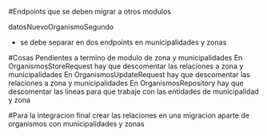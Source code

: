 #Endpoints que se deben migrar a otros modulos 

datosNuevoOrganismoSegundo
- se debe separar en dos endpoints en municipalidades y zonas

#Cosas Pendientes a termino de modulo de zona y municipalidades
En OrganismosStoreRequest hay que  descomentar las relaciones a zona y municipalidades 
En OrganismosUpdateRequest hay que  descomentar las relaciones a zona y municipalidades 
En OrganismosRepository hay que descomentar las lineas para que trabaje con las entidades de municipalidad y zona

#Para la integracion final 
crear las relaciones en una migracion aparte de organismos con municipalidades y zonas
